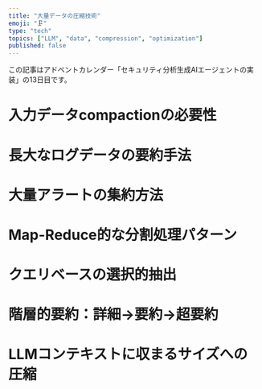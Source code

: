 ```yaml
---
title: "大量データの圧縮技術"
emoji: "🗜️"
type: "tech"
topics: ["LLM", "data", "compression", "optimization"]
published: false
---
```


この記事はアドベントカレンダー「セキュリティ分析生成AIエージェントの実装」の13日目です。

# 入力データcompactionの必要性

# 長大なログデータの要約手法

# 大量アラートの集約方法

# Map-Reduce的な分割処理パターン

# クエリベースの選択的抽出

# 階層的要約：詳細→要約→超要約

# LLMコンテキストに収まるサイズへの圧縮
